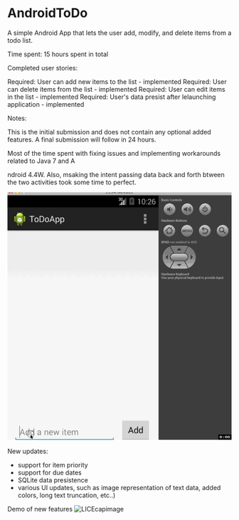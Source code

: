 AndroidToDo
===========

A simple Android App that lets the user add, modify, and delete items from a todo list.

Time spent: 15 hours spent in total

Completed user stories:

Required: User can add new items to the list - implemented
Required: User can delete items from the list - implemented
Required: User can edit items in the list - implemented
Required: User's data presist after lelaunching application - implemented

Notes:

This is the initial submission and does not contain any optional added features. A final submission will follow in 24 hours.

Most of the time spent with fixing issues and implementing workarounds related to Java 7 and A


ndroid 4.4W. Also, msaking the intent passing data back and forth btween the two activities took some time to perfect.

![LICEcapimage](https://github.com/martasmith/AndroidToDo/blob/master/todo_submission.gif)


New updates:
- support for item priority
- support for due dates
- SQLite data presistence
- various UI updates, such as image representation of text data, added colors, long text truncation, etc..)

Demo of new features
![LICEcapimage](https://github.com/martasmith/AndroidToDo/blob/master/todo_new_submission.gif)
